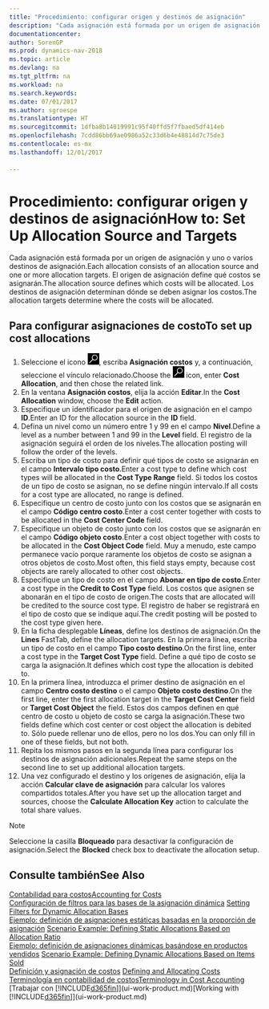 ```yaml
---
title: "Procedimiento: configurar origen y destinos de asignación"
description: "Cada asignación está formada por un origen de asignación y uno o varios destinos de asignación. El origen de asignación define qué costos se asignarán. Los destinos de asignación determinan dónde se deben asignar los costos."
documentationcenter: 
author: SorenGP
ms.prod: dynamics-nav-2018
ms.topic: article
ms.devlang: na
ms.tgt_pltfrm: na
ms.workload: na
ms.search.keywords: 
ms.date: 07/01/2017
ms.author: sgroespe
ms.translationtype: HT
ms.sourcegitcommit: 1dfba8b14019991c95f40ffd5f7fbaed5df414eb
ms.openlocfilehash: 7cdd86bb69ae0986a52c33d6b4e48814d7c75de3
ms.contentlocale: es-mx
ms.lasthandoff: 12/01/2017

---
```

# <a name="how-to-set-up-allocation-source-and-targets"></a><span data-ttu-id="c35ed-105">Procedimiento: configurar origen y destinos de asignación</span><span class="sxs-lookup"><span data-stu-id="c35ed-105">How to: Set Up Allocation Source and Targets</span></span>
<span data-ttu-id="c35ed-106">Cada asignación está formada por un origen de asignación y uno o varios destinos de asignación.</span><span class="sxs-lookup"><span data-stu-id="c35ed-106">Each allocation consists of an allocation source and one or more allocation targets.</span></span> <span data-ttu-id="c35ed-107">El origen de asignación define qué costos se asignarán.</span><span class="sxs-lookup"><span data-stu-id="c35ed-107">The allocation source defines which costs will be allocated.</span></span> <span data-ttu-id="c35ed-108">Los destinos de asignación determinan dónde se deben asignar los costos.</span><span class="sxs-lookup"><span data-stu-id="c35ed-108">The allocation targets determine where the costs will be allocated.</span></span>  

## <a name="to-set-up-cost-allocations"></a><span data-ttu-id="c35ed-109">Para configurar asignaciones de costo</span><span class="sxs-lookup"><span data-stu-id="c35ed-109">To set up cost allocations</span></span>  
1.  <span data-ttu-id="c35ed-110">Seleccione el icono ![Buscar página o informe](media/ui-search/search_small.png "icono Buscar página o informe"), escriba **Asignación costos** y, a continuación, seleccione el vínculo relacionado.</span><span class="sxs-lookup"><span data-stu-id="c35ed-110">Choose the ![Search for Page or Report](media/ui-search/search_small.png "Search for Page or Report icon") icon, enter **Cost Allocation**, and then chose the related link.</span></span>  
2.  <span data-ttu-id="c35ed-111">En la ventana **Asignación costos**, elija la acción **Editar**.</span><span class="sxs-lookup"><span data-stu-id="c35ed-111">In the **Cost Allocation** window, choose the **Edit** action.</span></span>  
3.  <span data-ttu-id="c35ed-112">Especifique un identificador para el origen de asignación en el campo **ID**.</span><span class="sxs-lookup"><span data-stu-id="c35ed-112">Enter an ID for the allocation source in the **ID** field.</span></span>  
4.  <span data-ttu-id="c35ed-113">Defina un nivel como un número entre 1 y 99 en el campo **Nivel**.</span><span class="sxs-lookup"><span data-stu-id="c35ed-113">Define a level as a number between 1 and 99 in the **Level** field.</span></span> <span data-ttu-id="c35ed-114">El registro de la asignación seguirá el orden de los niveles.</span><span class="sxs-lookup"><span data-stu-id="c35ed-114">The allocation posting will follow the order of the levels.</span></span>  
5.  <span data-ttu-id="c35ed-115">Escriba un tipo de costo para definir qué tipos de costo se asignarán en el campo **Intervalo tipo costo**.</span><span class="sxs-lookup"><span data-stu-id="c35ed-115">Enter a cost type to define which cost types will be allocated in the **Cost Type Range** field.</span></span> <span data-ttu-id="c35ed-116">Si todos los costos de un tipo de costo se asignan, no se define ningún intervalo.</span><span class="sxs-lookup"><span data-stu-id="c35ed-116">If all costs for a cost type are allocated, no range is defined.</span></span>  
6.  <span data-ttu-id="c35ed-117">Especifique un centro de costo junto con los costos que se asignarán en el campo **Código centro costo**.</span><span class="sxs-lookup"><span data-stu-id="c35ed-117">Enter a cost center together with costs to be allocated in the **Cost Center Code** field.</span></span>  
7.  <span data-ttu-id="c35ed-118">Especifique un objeto de costo junto con los costos que se asignarán en el campo **Código objeto costo**.</span><span class="sxs-lookup"><span data-stu-id="c35ed-118">Enter a cost object together with costs to be allocated in the **Cost Object Code** field.</span></span> <span data-ttu-id="c35ed-119">Muy a menudo, este campo permanece vacío porque raramente los objetos de costo se asignan a otros objetos de costo.</span><span class="sxs-lookup"><span data-stu-id="c35ed-119">Most often, this field stays empty, because cost objects are rarely allocated to other cost objects.</span></span>  
8.  <span data-ttu-id="c35ed-120">Especifique un tipo de costo en el campo **Abonar en tipo de costo**.</span><span class="sxs-lookup"><span data-stu-id="c35ed-120">Enter a cost type in the **Credit to Cost Type** field.</span></span> <span data-ttu-id="c35ed-121">Los costos que asignen se abonarán en el tipo de costo de origen.</span><span class="sxs-lookup"><span data-stu-id="c35ed-121">The costs that are allocated will be credited to the source cost type.</span></span> <span data-ttu-id="c35ed-122">El registro de haber se registrará en el tipo de costo que se indique aquí.</span><span class="sxs-lookup"><span data-stu-id="c35ed-122">The credit posting will be posted to the cost type given here.</span></span>  
9. <span data-ttu-id="c35ed-123">En la ficha desplegable **Líneas**, define los destinos de asignación.</span><span class="sxs-lookup"><span data-stu-id="c35ed-123">On the **Lines** FastTab, define the allocation targets.</span></span> <span data-ttu-id="c35ed-124">En la primera línea, escriba un tipo de costo en el campo **Tipo costo destino**.</span><span class="sxs-lookup"><span data-stu-id="c35ed-124">On the first line, enter a cost type in the **Target Cost Type** field.</span></span> <span data-ttu-id="c35ed-125">Define a qué tipo de costo se carga la asignación.</span><span class="sxs-lookup"><span data-stu-id="c35ed-125">It defines which cost type the allocation is debited to.</span></span>  
10. <span data-ttu-id="c35ed-126">En la primera línea, introduzca el primer destino de asignación en el campo **Centro costo destino** o el campo **Objeto costo destino**.</span><span class="sxs-lookup"><span data-stu-id="c35ed-126">On the first line, enter the first allocation target in the **Target Cost Center** field or **Target Cost Object** the field.</span></span> <span data-ttu-id="c35ed-127">Estos dos campos definen en qué centro de costo u objeto de costo se carga la asignación.</span><span class="sxs-lookup"><span data-stu-id="c35ed-127">These two fields define which cost center or cost object the allocation is debited to.</span></span> <span data-ttu-id="c35ed-128">Sólo puede rellenar uno de ellos, pero no los dos.</span><span class="sxs-lookup"><span data-stu-id="c35ed-128">You can only fill in one of these fields, but not both.</span></span>  
11. <span data-ttu-id="c35ed-129">Repita los mismos pasos en la segunda línea para configurar los destinos de asignación adicionales.</span><span class="sxs-lookup"><span data-stu-id="c35ed-129">Repeat the same steps on the second line to set up additional allocation targets.</span></span>  
12. <span data-ttu-id="c35ed-130">Una vez configurado el destino y los orígenes de asignación, elija la acción **Calcular clave de asignación** para calcular los valores compartidos totales.</span><span class="sxs-lookup"><span data-stu-id="c35ed-130">After you have set up the allocation target and sources, choose the **Calculate Allocation Key** action to calculate the total share values.</span></span>  

> [!NOTE]  
>  <span data-ttu-id="c35ed-131">Seleccione la casilla **Bloqueado** para desactivar la configuración de asignación.</span><span class="sxs-lookup"><span data-stu-id="c35ed-131">Select the **Blocked** check box to deactivate the allocation setup.</span></span>  

## <a name="see-also"></a><span data-ttu-id="c35ed-132">Consulte también</span><span class="sxs-lookup"><span data-stu-id="c35ed-132">See Also</span></span>  
[<span data-ttu-id="c35ed-133">Contabilidad para costos</span><span class="sxs-lookup"><span data-stu-id="c35ed-133">Accounting for Costs</span></span>](finance-manage-cost-accounting.md)  
 <span data-ttu-id="c35ed-134">[Configuración de filtros para las bases de la asignación dinámica](finance-setting-filters-for-dynamic-allocation-bases.md) </span><span class="sxs-lookup"><span data-stu-id="c35ed-134">[Setting Filters for Dynamic Allocation Bases](finance-setting-filters-for-dynamic-allocation-bases.md) </span></span>  
 <span data-ttu-id="c35ed-135">[Ejemplo: definición de asignaciones estáticas basadas en la proporción de asignación](finance-scenario-example-defining-static-allocations-based-on-allocation-ratio.md) </span><span class="sxs-lookup"><span data-stu-id="c35ed-135">[Scenario Example: Defining Static Allocations Based on Allocation Ratio](finance-scenario-example-defining-static-allocations-based-on-allocation-ratio.md) </span></span>  
 <span data-ttu-id="c35ed-136">[Ejemplo: definición de asignaciones dinámicas basándose en productos vendidos](finance-scenario-example-defining-dynamic-allocations-based-on-items-sold.md) </span><span class="sxs-lookup"><span data-stu-id="c35ed-136">[Scenario Example: Defining Dynamic Allocations Based on Items Sold](finance-scenario-example-defining-dynamic-allocations-based-on-items-sold.md) </span></span>  
 <span data-ttu-id="c35ed-137">[Definición y asignación de costos](finance-define-and-allocate-costs.md) </span><span class="sxs-lookup"><span data-stu-id="c35ed-137">[Defining and Allocating Costs](finance-define-and-allocate-costs.md) </span></span>  
 [<span data-ttu-id="c35ed-138">Terminología en contabilidad de costos</span><span class="sxs-lookup"><span data-stu-id="c35ed-138">Terminology in Cost Accounting</span></span>](finance-terminology-in-cost-accounting.md)  
 <span data-ttu-id="c35ed-139">[Trabajar con [!INCLUDE[d365fin](includes/d365fin_md.md)]](ui-work-product.md)</span><span class="sxs-lookup"><span data-stu-id="c35ed-139">[Working with [!INCLUDE[d365fin](includes/d365fin_md.md)]](ui-work-product.md)</span></span>


